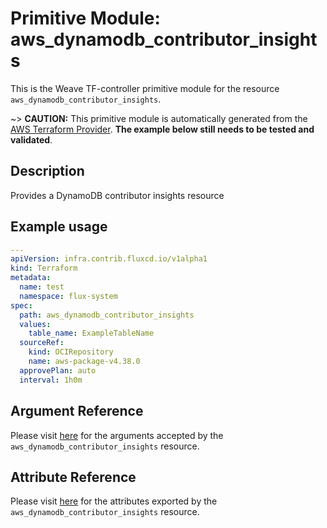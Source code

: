 
# Primitive Module: aws_dynamodb_contributor_insights

This is the Weave TF-controller primitive module for the resource `aws_dynamodb_contributor_insights`.

~> **CAUTION:** This primitive module is automatically generated from the [AWS Terraform Provider](https://registry.terraform.io/providers/hashicorp/aws/latest/docs/resources/dynamodb_contributor_insights). **The example below still needs to be tested and validated**.

## Description

Provides a DynamoDB contributor insights resource

## Example usage

```yaml
---
apiVersion: infra.contrib.fluxcd.io/v1alpha1
kind: Terraform
metadata:
  name: test
  namespace: flux-system
spec:
  path: aws_dynamodb_contributor_insights
  values:
    table_name: ExampleTableName
  sourceRef:
    kind: OCIRepository
    name: aws-package-v4.38.0
  approvePlan: auto
  interval: 1h0m
```

## Argument Reference

Please visit [here](https://registry.terraform.io/providers/hashicorp/aws/latest/docs/resources/dynamodb_contributor_insights#argument-reference) for the arguments accepted by the `aws_dynamodb_contributor_insights` resource.

## Attribute Reference

Please visit [here](https://registry.terraform.io/providers/hashicorp/aws/latest/docs/resources/dynamodb_contributor_insights#attributes-reference) for the attributes exported by the `aws_dynamodb_contributor_insights` resource.

